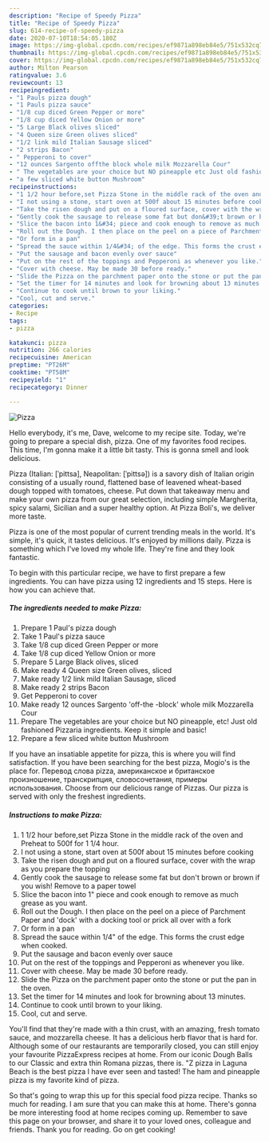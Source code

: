 ```yaml
---
description: "Recipe of Speedy Pizza"
title: "Recipe of Speedy Pizza"
slug: 614-recipe-of-speedy-pizza
date: 2020-07-10T18:54:05.180Z
image: https://img-global.cpcdn.com/recipes/ef9871a898eb84e5/751x532cq70/pizza-recipe-main-photo.jpg
thumbnail: https://img-global.cpcdn.com/recipes/ef9871a898eb84e5/751x532cq70/pizza-recipe-main-photo.jpg
cover: https://img-global.cpcdn.com/recipes/ef9871a898eb84e5/751x532cq70/pizza-recipe-main-photo.jpg
author: Milton Pearson
ratingvalue: 3.6
reviewcount: 13
recipeingredient:
- "1 Pauls pizza dough"
- "1 Pauls pizza sauce"
- "1/8 cup diced Green Pepper or more"
- "1/8 cup diced Yellow Onion or more"
- "5 Large Black olives sliced"
- "4 Queen size Green olives sliced"
- "1/2 link mild Italian Sausage sliced"
- "2 strips Bacon"
- " Pepperoni to cover"
- "12 ounces Sargento offthe block whole milk Mozzarella Cour"
- " The vegetables are your choice but NO pineapple etc Just old fashioned Pizzaria ingredients Keep it simple and basic"
- "a few sliced white button Mushroom"
recipeinstructions:
- "1 1/2 hour before,set Pizza Stone in the middle rack of the oven and Preheat to 500f for 1 1/4 hour."
- "I not using a stone, start oven at 500f about 15 minutes before cooking"
- "Take the risen dough and put on a floured surface, cover with the wrap as you prepare the topping"
- "Gently cook the sausage to release some fat but don&#39;t brown or brown if you wish! Remove to a paper towel"
- "Slice the bacon into 1&#34; piece and cook enough to remove as much grease as you want."
- "Roll out the Dough. I then place on the peel on a piece of Parchment Paper and &#39;dock&#39; with a docking tool or prick all over with a fork"
- "Or form in a pan"
- "Spread the sauce within 1/4&#34; of the edge. This forms the crust edge when cooked."
- "Put the sausage and bacon evenly over sauce"
- "Put on the rest of the toppings and Pepperoni as whenever you like."
- "Cover with cheese. May be made 30 before ready."
- "Slide the Pizza on the parchment paper onto the stone or put the pan in the oven."
- "Set the timer for 14 minutes and look for browning about 13 minutes."
- "Continue to cook until brown to your liking."
- "Cool, cut and serve."
categories:
- Recipe
tags:
- pizza

katakunci: pizza 
nutrition: 266 calories
recipecuisine: American
preptime: "PT26M"
cooktime: "PT58M"
recipeyield: "1"
recipecategory: Dinner

---
```



![Pizza](https://img-global.cpcdn.com/recipes/ef9871a898eb84e5/751x532cq70/pizza-recipe-main-photo.jpg)

Hello everybody, it's me, Dave, welcome to my recipe site. Today, we're going to prepare a special dish, pizza. One of my favorites food recipes. This time, I'm gonna make it a little bit tasty. This is gonna smell and look delicious.

Pizza (Italian: [ˈpittsa], Neapolitan: [ˈpittsə]) is a savory dish of Italian origin consisting of a usually round, flattened base of leavened wheat-based dough topped with tomatoes, cheese. Put down that takeaway menu and make your own pizza from our great selection, including simple Margherita, spicy salami, Sicilian and a super healthy option. At Pizza Boli&#39;s, we deliver more taste.

Pizza is one of the most popular of current trending meals in the world. It's simple, it's quick, it tastes delicious. It's enjoyed by millions daily. Pizza is something which I've loved my whole life. They're fine and they look fantastic.


To begin with this particular recipe, we have to first prepare a few ingredients. You can have pizza using 12 ingredients and 15 steps. Here is how you can achieve that.

<!--inarticleads1-->

##### The ingredients needed to make Pizza:

1. Prepare 1 Paul&#39;s pizza dough
1. Take 1 Paul&#39;s pizza sauce
1. Take 1/8 cup diced Green Pepper or more
1. Take 1/8 cup diced Yellow Onion or more
1. Prepare 5 Large Black olives, sliced
1. Make ready 4 Queen size Green olives, sliced
1. Make ready 1/2 link mild Italian Sausage, sliced
1. Make ready 2 strips Bacon
1. Get  Pepperoni to cover
1. Make ready 12 ounces Sargento &#39;off-the -block&#39; whole milk Mozzarella Cour
1. Prepare  The vegetables are your choice but NO pineapple, etc! Just old fashioned Pizzaria ingredients. Keep it simple and basic!
1. Prepare a few sliced white button Mushroom


If you have an insatiable appetite for pizza, this is where you will find satisfaction. If you have been searching for the best pizza, Mogio&#39;s is the place for. Перевод слова pizza, американское и британское произношение, транскрипция, словосочетания, примеры использования. Choose from our delicious range of Pizzas. Our pizza is served with only the freshest ingredients. 

<!--inarticleads2-->

##### Instructions to make Pizza:

1. 1 1/2 hour before,set Pizza Stone in the middle rack of the oven and Preheat to 500f for 1 1/4 hour.
1. I not using a stone, start oven at 500f about 15 minutes before cooking
1. Take the risen dough and put on a floured surface, cover with the wrap as you prepare the topping
1. Gently cook the sausage to release some fat but don&#39;t brown or brown if you wish! Remove to a paper towel
1. Slice the bacon into 1&#34; piece and cook enough to remove as much grease as you want.
1. Roll out the Dough. I then place on the peel on a piece of Parchment Paper and &#39;dock&#39; with a docking tool or prick all over with a fork
1. Or form in a pan
1. Spread the sauce within 1/4&#34; of the edge. This forms the crust edge when cooked.
1. Put the sausage and bacon evenly over sauce
1. Put on the rest of the toppings and Pepperoni as whenever you like.
1. Cover with cheese. May be made 30 before ready.
1. Slide the Pizza on the parchment paper onto the stone or put the pan in the oven.
1. Set the timer for 14 minutes and look for browning about 13 minutes.
1. Continue to cook until brown to your liking.
1. Cool, cut and serve.


You&#39;ll find that they&#39;re made with a thin crust, with an amazing, fresh tomato sauce, and mozzarella cheese. It has a delicious herb flavor that is hard for. Although some of our restaurants are temporarily closed, you can still enjoy your favourite PizzaExpress recipes at home. From our iconic Dough Balls to our Classic and extra thin Romana pizzas, there is. &#34;Z pizza in Laguna Beach is the best pizza I have ever seen and tasted! The ham and pineapple pizza is my favorite kind of pizza. 

So that's going to wrap this up for this special food pizza recipe. Thanks so much for reading. I am sure that you can make this at home. There's gonna be more interesting food at home recipes coming up. Remember to save this page on your browser, and share it to your loved ones, colleague and friends. Thank you for reading. Go on get cooking!
